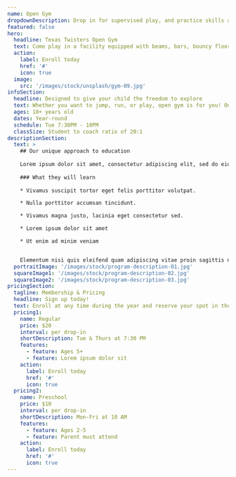 ```yaml
---
name: Open Gym
dropdownDescription: Drop in for supervised play, and practice skills at your own pace.
featured: false
hero:
  headline: Texas Twisters Open Gym
  text: Come play in a facility equipped with beams, bars, bouncy floors, a Tumbl Trak, and more! It's gymnastics, your way. Go have fun!
  action:
    label: Enroll today
    href: '#'
    icon: true
  image:
    src: '/images/stock/unsplash/gym-09.jpg'
infoSection:
  headline: Designed to give your child the freedom to explore
  text: Whether you want to jump, run, or play, open gym is for you! Our experienced coaching staff is right there to keep you safe and maybe even play a game or two. It's your time to shine!
  ages: 18+ years old
  dates: Year-round
  schedule: Tue 7:30PM - 10PM
  classSize: Student to coach ratio of 20:1
descriptionSection:
  text: >
    ## Our unique approach to education
            
    Lorem ipsum dolor sit amet, consectetur adipiscing elit, sed do eiusmod tempor incididunt ut labore et dolore magna aliqua. Nisl pretium fusce id velit ut. Id porta nibh venenatis cras sed felis eget velit. Ut morbi tincidunt augue interdum velit. Ipsum faucibus vitae aliquet nec ullamcorper sit amet. Viverra orci sagittis eu volutpat odio facilisis mauris. Diam quis enim lobortis scelerisque fermentum. Viverra mauris in aliquam sem fringilla. 
        
    ### What they will learn
          
    * Vivamus suscipit tortor eget felis porttitor volutpat.

    * Nulla porttitor accumsan tincidunt.

    * Vivamus magna justo, lacinia eget consectetur sed.

    * Lorem ipsum dolor sit amet

    * Ut enim ad minim veniam


    Elementum nisi quis eleifend quam adipiscing vitae proin sagittis nisl. Viverra vitae congue eu consequat ac felis donec et odio. Euismod nisi porta lorem mollis aliquam ut porttitor. Sed nisi lacus sed viverra tellus. Augue lacus viverra vitae congue eu consequat ac felis donec. Elementum pulvinar etiam non quam lacus. Ut venenatis tellus in metus vulputate. Ultrices dui sapien eget mi proin sed libero enim. Id velit ut tortor pretium viverra suspendisse.
  portraitImage: '/images/stock/program-description-01.jpg'
  squareImage1: '/images/stock/program-description-02.jpg'
  squareImage2: '/images/stock/program-description-03.jpg'
pricingSection:
  tagline: Membership & Pricing
  headline: Sign up today!
  text: Enroll at any time during the year and reserve your spot in the class. Our curriculum makes learning fun and safe.
  pricing1:
    name: Regular
    price: $20
    interval: per drop-in
    shortDescription: Tue & Thurs at 7:30 PM
    features:
      - feature: Ages 5+
      - feature: Lorem ipsum dolor sit
    action:
      label: Enroll today
      href: '#'
      icon: true
  pricing2:
    name: Preschool
    price: $10
    interval: per drop-in
    shortDescription: Mon-Fri at 10 AM
    features:
      - feature: Ages 2-5
      - feature: Parent must attend
    action:
      label: Enroll today
      href: '#'
      icon: true
---
```

